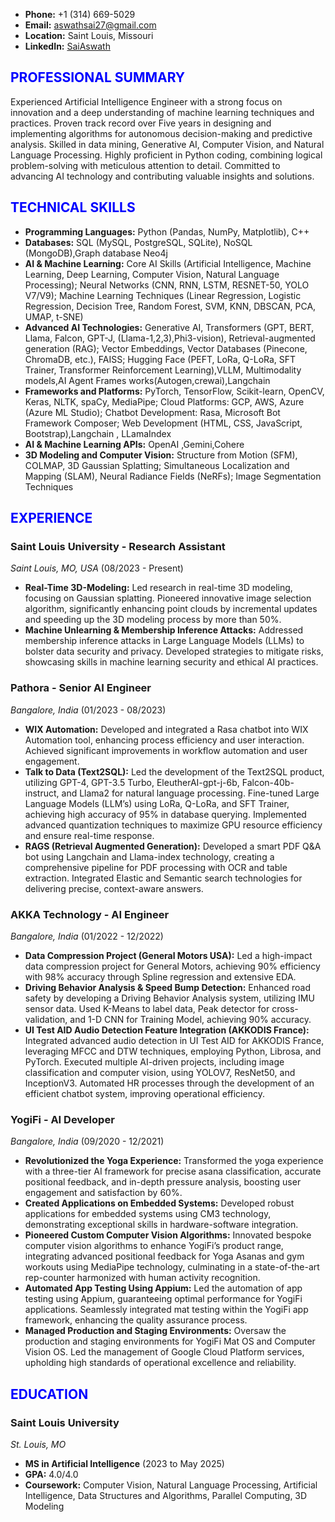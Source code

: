 - **Phone:** +1 (314) 669-5029
- **Email:** [aswathsai27@gmail.com](mailto:aswathsai27@gmail.com)
- **Location:** Saint Louis, Missouri
- **LinkedIn:** [SaiAswath](https://www.linkedin.com/in/sai-aswath-993b61a9/)

## <span style="color:blue">PROFESSIONAL SUMMARY</span>

Experienced Artificial Intelligence Engineer with a strong focus on innovation and a deep understanding of machine learning techniques and practices. Proven track record over Five years in designing and implementing algorithms for autonomous decision-making and predictive analysis. Skilled in data mining, Generative AI, Computer Vision, and Natural Language Processing. Highly proficient in Python coding, combining logical problem-solving with meticulous attention to detail. Committed to advancing AI technology and contributing valuable insights and solutions.

## <span style="color:blue">TECHNICAL SKILLS</span>

- **Programming Languages:** Python (Pandas, NumPy, Matplotlib), C++
- **Databases:** SQL (MySQL, PostgreSQL, SQLite), NoSQL (MongoDB),Graph database Neo4j
- **AI & Machine Learning:** Core AI Skills (Artificial Intelligence, Machine Learning, Deep Learning, Computer Vision, Natural Language Processing); Neural Networks (CNN, RNN, LSTM, RESNET-50, YOLO V7/V9); Machine Learning Techniques (Linear Regression, Logistic Regression, Decision Tree, Random Forest, SVM, KNN, DBSCAN, PCA, UMAP, t-SNE)
- **Advanced AI Technologies:** Generative AI, Transformers (GPT, BERT, Llama, Falcon, GPT-J, (Llama-1,2,3),Phi3-vision), Retrieval-augmented generation (RAG); Vector Embeddings, Vector Databases (Pinecone, ChromaDB, etc.), FAISS; Hugging Face (PEFT, LoRa, Q-LoRa, SFT Trainer, Transformer Reinforcement Learning),VLLM, Multimodality models,AI Agent Frames works(Autogen,crewai),Langchain
- **Frameworks and Platforms:** PyTorch, TensorFlow, Scikit-learn, OpenCV, Keras, NLTK, spaCy, MediaPipe; Cloud Platforms: GCP, AWS, Azure (Azure ML Studio); Chatbot Development: Rasa, Microsoft Bot Framework Composer; Web Development (HTML, CSS, JavaScript, Bootstrap),Langchain , LLamaIndex
- **AI & Machine Learning APIs:** OpenAI ,Gemini,Cohere
- **3D Modeling and Computer Vision:** Structure from Motion (SFM), COLMAP, 3D Gaussian Splatting; Simultaneous Localization and Mapping (SLAM), Neural Radiance Fields (NeRFs); Image Segmentation Techniques

## <span style="color:blue">EXPERIENCE</span>

### Saint Louis University - Research Assistant
*Saint Louis, MO, USA* (08/2023 - Present)

- **Real-Time 3D-Modeling:** Led research in real-time 3D modeling, focusing on Gaussian splatting. Pioneered innovative image selection algorithm, significantly enhancing point clouds by incremental updates and speeding up the 3D modeling process by more than 50%.
- **Machine Unlearning & Membership Inference Attacks:** Addressed membership inference attacks in Large Language Models (LLMs) to bolster data security and privacy. Developed strategies to mitigate risks, showcasing skills in machine learning security and ethical AI practices.

### Pathora - Senior AI Engineer
*Bangalore, India* (01/2023 - 08/2023)

- **WIX Automation:** Developed and integrated a Rasa chatbot into WIX Automation tool, enhancing process efficiency and user interaction. Achieved significant improvements in workflow automation and user engagement.
- **Talk to Data (Text2SQL):** Led the development of the Text2SQL product, utilizing GPT-4, GPT-3.5 Turbo, EleutherAI-gpt-j-6b, Falcon-40b-instruct, and Llama2 for natural language processing. Fine-tuned Large Language Models (LLM’s) using LoRa, Q-LoRa, and SFT Trainer, achieving high accuracy of 95% in database querying. Implemented advanced quantization techniques to maximize GPU resource efficiency and ensure real-time response.
- **RAGS (Retrieval Augmented Generation):** Developed a smart PDF Q&A bot using Langchain and Llama-index technology, creating a comprehensive pipeline for PDF processing with OCR and table extraction. Integrated Elastic and Semantic search technologies for delivering precise, context-aware answers.

### AKKA Technology - AI Engineer
*Bangalore, India* (01/2022 - 12/2022)

- **Data Compression Project (General Motors USA):** Led a high-impact data compression project for General Motors, achieving 90% efficiency with 98% accuracy through Spline regression and extensive EDA.
- **Driving Behavior Analysis & Speed Bump Detection:** Enhanced road safety by developing a Driving Behavior Analysis system, utilizing IMU sensor data. Used K-Means to label data, Peak detector for cross-validation, and 1-D CNN for Training Model, achieving 90% accuracy.
- **UI Test AID Audio Detection Feature Integration (AKKODIS France):** Integrated advanced audio detection in UI Test AID for AKKODIS France, leveraging MFCC and DTW techniques, employing Python, Librosa, and PyTorch. Executed multiple AI-driven projects, including image classification and computer vision, using YOLOV7, ResNet50, and InceptionV3. Automated HR processes through the development of an efficient chatbot system, improving operational efficiency.

### YogiFi - AI Developer
*Bangalore, India* (09/2020 - 12/2021)

- **Revolutionized the Yoga Experience:** Transformed the yoga experience with a three-tier AI framework for precise asana classification, accurate positional feedback, and in-depth pressure analysis, boosting user engagement and satisfaction by 60%.
- **Created Applications on Embedded Systems:** Developed robust applications for embedded systems using CM3 technology, demonstrating exceptional skills in hardware-software integration.
- **Pioneered Custom Computer Vision Algorithms:** Innovated bespoke computer vision algorithms to enhance YogiFi’s product range, integrating advanced positional feedback for Yoga Asanas and gym workouts using MediaPipe technology, culminating in a state-of-the-art rep-counter harmonized with human activity recognition.
- **Automated App Testing Using Appium:** Led the automation of app testing using Appium, guaranteeing optimal performance for YogiFi applications. Seamlessly integrated mat testing within the YogiFi app framework, enhancing the quality assurance process.
- **Managed Production and Staging Environments:** Oversaw the production and staging environments for YogiFi Mat OS and Computer Vision OS. Led the management of Google Cloud Platform services, upholding high standards of operational excellence and reliability.

## <span style="color:blue">EDUCATION</span>

### Saint Louis University
*St. Louis, MO*
- **MS in Artificial Intelligence** (2023 to May 2025)
- **GPA:** 4.0/4.0
- **Coursework:** Computer Vision, Natural Language Processing, Artificial Intelligence, Data Structures and Algorithms, Parallel Computing, 3D Modeling
